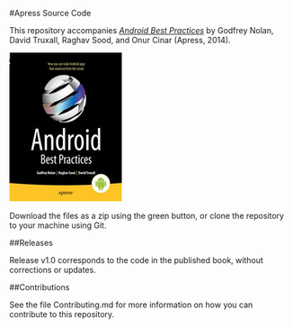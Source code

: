 #Apress Source Code

This repository accompanies [*Android Best Practices*](http://www.apress.com/9781430258575) by Godfrey Nolan, David  Truxall, Raghav  Sood, and Onur  Cinar (Apress, 2014).

![Cover image](9781430258575.jpg)

Download the files as a zip using the green button, or clone the repository to your machine using Git.

##Releases

Release v1.0 corresponds to the code in the published book, without corrections or updates.

##Contributions

See the file Contributing.md for more information on how you can contribute to this repository.
